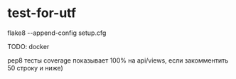 # test-for-utf

flake8 --append-config setup.cfg

TODO: docker

pep8 тесты
coverage показывает 100% на api/views, если закомментить 50 строку и ниже)